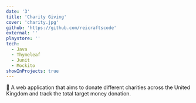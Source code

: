 ```yaml
---
date: '3'
title: 'Charity Giving'
cover: 'charity.jpg'
github: 'https://github.com/reicraftscode'
external: ''
playstore: ''
tech:
  - Java
  - Thymeleaf
  - Junit
  - Mockito
showInProjects: true
---
```

💜 A web application that aims to donate different charities across the United Kingdom and track the total target money donation. 